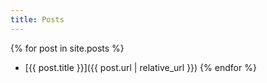 ```yaml
---
title: Posts
---
```


{% for post in site.posts %}
 + [{{ post.title }}]({{ post.url | relative_url }})
{% endfor %}
